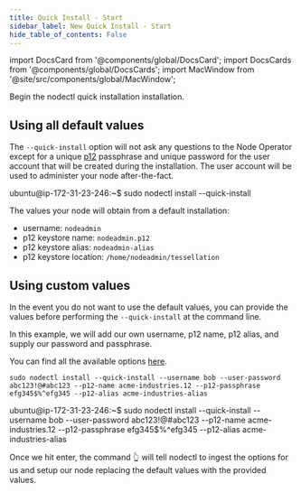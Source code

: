 ```yaml
---
title: Quick Install - Start
sidebar_label: New Quick Install - Start 
hide_table_of_contents: False
---
```

<intro-end />

import DocsCard from '@components/global/DocsCard';
import DocsCards from '@components/global/DocsCards';
import MacWindow from '@site/src/components/global/MacWindow';

<head>
  <title>Constellation Network Automation with nodectl</title>
  <meta
    name="description"
    content="nodectl new quick installation"
  />
</head>

Begin the nodectl quick installation installation.

## Using all default values

The `--quick-install` option will not ask any questions to the Node Operator except for a unique [p12](/validate/validator/p12) passphrase and unique password for the user account that will be created during the installation.  The user account will be used to administer your node after-the-fact.

<MacWindow>
ubuntu@ip-172-31-23-246:~$ sudo nodectl install --quick-install
</MacWindow>

The values your node will obtain from a default installation:
- username: `nodeadmin`
- p12 keystore name: `nodeadmin.p12`
- p12 keystore alias: `nodeadmin-alias`
- p12 keystore location: `/home/nodeadmin/tessellation`

## Using custom values

In the event you do not want to use the default values, you can provide the values before performing the `--quick-install` at the command line.

In this example, we will add our own username, p12 name, p12 alias, and supply our password and passphrase. 

You can find all the available options [here](/validate/automated/nodectl-commands#install).

```
sudo nodectl install --quick-install --username bob --user-password abc123!@#abc123 --p12-name acme-industries.12 --p12-passphrase efg345$%^efg345 --p12-alias acme-industries-alias 
```
<MacWindow>
ubuntu@ip-172-31-23-246:~$ sudo nodectl install --quick-install --username bob --user-password abc123!@#abc123 --p12-name acme-industries.12 --p12-passphrase efg345$%^efg345 --p12-alias acme-industries-alias 
</MacWindow>

Once we hit enter, the command 👆 will tell nodectl to ingest the options for us and setup our node replacing the default values with the provided values.




